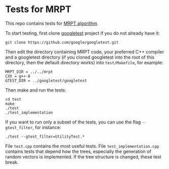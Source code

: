 # Tests for MRPT

This repo contains tests for [MRPT algorithm](https://github.com/teemupitkanen/mrpt).

To start testing, first clone [googletest](https://github.com/google/googletest.git) project if you do not already have it:
```
git clone https://github.com/google/googletest.git
```
Then edit the directory containing MRPT code, your preferred C++ compiler and a googletest directory (if you cloned googletest into the root of this directory, then the default directory works) into `test/Makefile`, for example:
```
MRPT_DIR = ../../mrpt
CXX = g++-8
GTEST_DIR = ../googletest/googletest
```

Then make and run the tests:
```
cd test
make
./test
./test_implementation
```

If you want to run only a subset of the tests, you can use the flag `--gtest_filter`, for instance:
```
./test --gtest_filter=UtilityTest.*
```
File `test.cpp` contains the most useful tests. File `test_implementation.cpp` contains tests that depend how the trees, especially the generation of random vectors is implemented. If the tree structure is changed, these test break.
